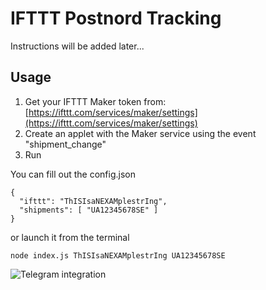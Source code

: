 # IFTTT Postnord Tracking

Instructions will be added later...

## Usage

1. Get your IFTTT Maker token from: [https://ifttt.com/services/maker/settings](https://ifttt.com/services/maker/settings)
2. Create an applet with the Maker service using the event "shipment_change"
3. Run

You can fill out the config.json
```
{
  "ifttt": "ThISIsaNEXAMplestrIng",
  "shipments": [ "UA12345678SE" ]
}
```

or launch it from the terminal

`node index.js ThISIsaNEXAMplestrIng UA12345678SE`

![Telegram integration](http://i.imgur.com/MOAH48c.png)
